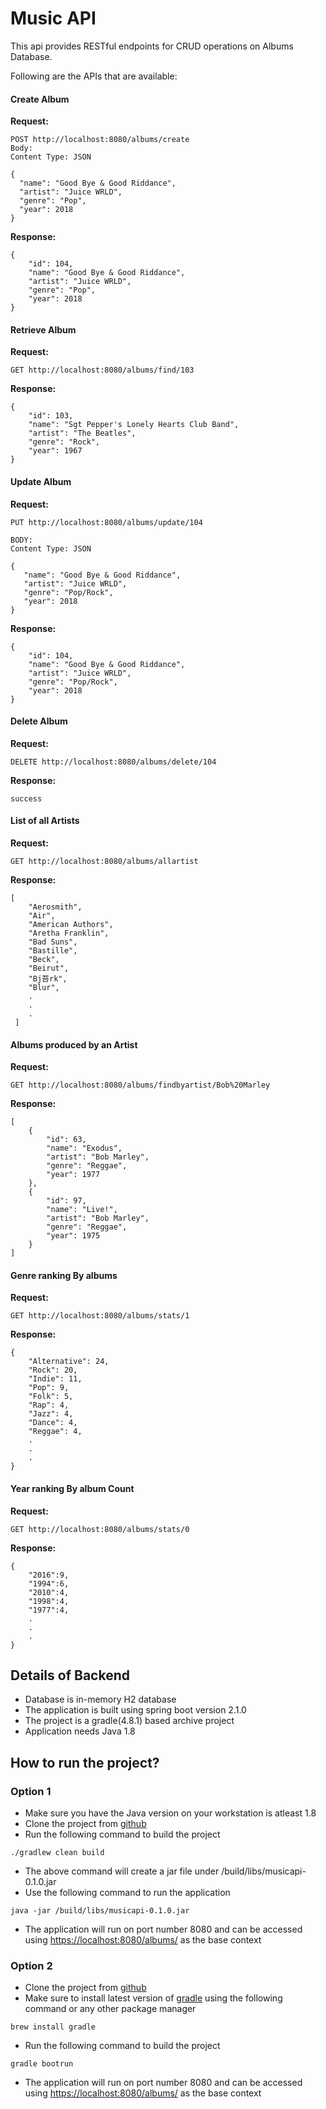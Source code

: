 # Music API

This api provides RESTful endpoints for CRUD operations on Albums Database.

Following are the APIs that are available:
#### Create Album
**Request:**
```
POST http://localhost:8080/albums/create
Body:
Content Type: JSON

{
  "name": "Good Bye & Good Riddance",
  "artist": "Juice WRLD",
  "genre": "Pop",
  "year": 2018
}

```

**Response:**
```
{
    "id": 104,
    "name": "Good Bye & Good Riddance",
    "artist": "Juice WRLD",
    "genre": "Pop",
    "year": 2018
}
```

#### Retrieve Album
**Request:**
```
GET http://localhost:8080/albums/find/103
```
**Response:**
```
{
    "id": 103,
    "name": "Sgt Pepper's Lonely Hearts Club Band",
    "artist": "The Beatles",
    "genre": "Rock",
    "year": 1967
}
```
#### Update Album
**Request:**
```
PUT http://localhost:8080/albums/update/104

BODY:
Content Type: JSON

{
   "name": "Good Bye & Good Riddance",
   "artist": "Juice WRLD",
   "genre": "Pop/Rock",
   "year": 2018
}

```
**Response:**
```
{
    "id": 104,
    "name": "Good Bye & Good Riddance",
    "artist": "Juice WRLD",
    "genre": "Pop/Rock",
    "year": 2018
}
```
#### Delete Album
**Request:**
```
DELETE http://localhost:8080/albums/delete/104
```
**Response:**
```
success
```
#### List of all Artists
**Request:**
```
GET http://localhost:8080/albums/allartist
```
**Response:**
```
[
    "Aerosmith",
    "Air",
    "American Authors",
    "Aretha Franklin",
    "Bad Suns",
    "Bastille",
    "Beck",
    "Beirut",
    "Bj苔rk",
    "Blur",
    .
    .
    .
 ]
```
#### Albums produced by an Artist
**Request:**
```
GET http://localhost:8080/albums/findbyartist/Bob%20Marley
```
**Response:**
```
[
    {
        "id": 63,
        "name": "Exodus",
        "artist": "Bob Marley",
        "genre": "Reggae",
        "year": 1977
    },
    {
        "id": 97,
        "name": "Live!",
        "artist": "Bob Marley",
        "genre": "Reggae",
        "year": 1975
    }
]
```
#### Genre ranking By albums
**Request:**
```
GET http://localhost:8080/albums/stats/1
```
**Response:**
```
{
    "Alternative": 24,
    "Rock": 20,
    "Indie": 11,
    "Pop": 9,
    "Folk": 5,
    "Rap": 4,
    "Jazz": 4,
    "Dance": 4,
    "Reggae": 4,
    .
    .
    .
}
```
#### Year ranking By album Count
**Request:**
```
GET http://localhost:8080/albums/stats/0
```
**Response:**
```
{   
    "2016":9,
    "1994":6,
    "2010":4,
    "1998":4,
    "1977":4,
    .
    .
    .
}
```

## Details of Backend
- Database is in-memory H2 database
- The application is built using spring boot version 2.1.0
- The project is a gradle(4.8.1) based archive project
- Application needs Java 1.8

## How to run the project?
### Option 1
- Make sure you have the Java version on your workstation is atleast 1.8
- Clone the project from [github](https://github.com/rbidanta/musicapi)
- Run the following command to build the project
```
./gradlew clean build
```
- The above command will create a jar file under /build/libs/musicapi-0.1.0.jar
- Use the following command to run the application
```
java -jar /build/libs/musicapi-0.1.0.jar
```
- The application will run on port number 8080 and can be accessed using
[https://localhost:8080/albums/](https://localhost:8080/albums/) as the base context

### Option 2
- Clone the project from [github](https://github.com/rbidanta/musicapi)
- Make sure to install latest version of [gradle](https://gradle.org/install/) using the following command or any other package manager
```
brew install gradle
```
- Run the following command to build the project
```
gradle bootrun
```
- The application will run on port number 8080 and can be accessed using
[https://localhost:8080/albums/](https://localhost:8080/albums/) as the base context

